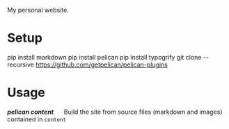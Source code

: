 My personal website.

# Setup
pip install markdown
pip install pelican
pip install typogrify
git clone --recursive https://github.com/getpelican/pelican-plugins

# Usage
***pelican content***
&nbsp;&nbsp;&nbsp;&nbsp;&nbsp;Build the site from source files (markdown and images) contained in `content`

